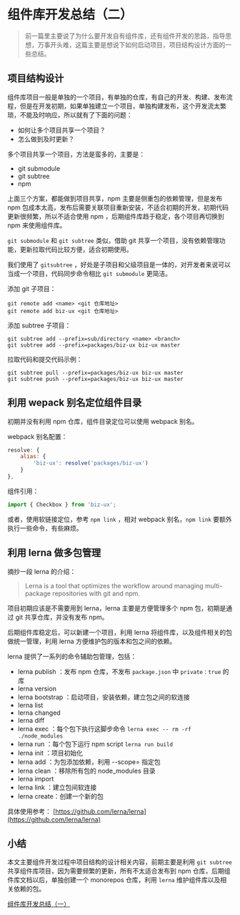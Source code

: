 # 组件库开发总结（二）

> 前一篇里主要说了为什么要开发自有组件库，还有组件开发的思路，指导思想，万事开头难，这篇主要是想说下如何启动项目，项目结构设计方面的一些总结。

## 项目结构设计

组件库项目一般是单独的一个项目，有单独的仓库，有自己的开发、构建、发布流程，但是在开发初期，如果单独建立一个项目，单独构建发布，这个开发流太繁琐，不能及时响应，所以就有了下面的问题：

- 如何让多个项目共享一个项目？
- 怎么做到及时更新？

多个项目共享一个项目，方法是蛮多的，主要是：

- git submodule
- git subtree
- npm

上面三个方案，都能做到项目共享，npm 主要是侧重包的依赖管理，但是发布 npm 包成本太高，发布后需要关联项目重新安装，不适合初期的开发，初期代码更新很频繁，所以不适合使用 npm ，后期组件库趋于稳定，各个项目再切换到 npm 来使用组件库。

`git submodule` 和 `git subtree` 类似，借助 git 共享一个项目，没有依赖管理功能，更新拉取代码比较方便，适合初期使用。

我们使用了 `gitsubtree` ，好处是子项目和父级项目是一体的，对开发者来说可以当成一个项目，代码同步命令相比 `git submodule` 更简洁。


添加 git 子项目：

```
git remote add <name> <git 仓库地址>
git remote add biz-ux <git 仓库地址>
```

添加 subtree 子项目：
```
git subtree add --prefix=sub/directory <name> <branch>
git subtree add --prefix=packages/biz-ux biz-ux master
```

拉取代码和提交代码示例：
```
git subtree pull --prefix=packages/biz-ux biz-ux master
git subtree push --prefix=packages/biz-ux biz-ux master
```

## 利用 wepack 别名定位组件目录

初期并没有利用 npm 仓库，组件目录定位可以使用 webpack 别名。

webpack 别名配置：

```js
resolve: {
    alias: {
        'biz-ux': resolve('packages/biz-ux')
    }
},
```

组件引用：
```js
import { Checkbox } from 'biz-ux';
```

或者，使用软链接定位，参考 `npm link` ，相对 webpack 别名，`npm link` 要额外执行一些命令，有些麻烦。

## 利用 lerna 做多包管理

摘抄一段 lerna 的介绍：

>Lerna is a tool that optimizes the workflow around managing multi-package repositories with git and npm.

项目初期应该是不需要用到 lerna，lerna 主要是方便管理多个 npm 包，初期是通过 git 共享仓库，并没有发布 npm。

后期组件库稳定后，可以新建一个项目，利用 lerna 将组件库，以及组件相关的包做统一管理，利用 lerna 方便维护包的版本和包之间的依赖。

lerna 提供了一系列的命令辅助包管理，包括：

- lerna publish ：发布 npm 仓库，不发布 `package.json` 中 `private：true` 的库
- lerna version
- lerna bootstrap ：启动项目，安装依赖，建立包之间的软连接
- lerna list
- lerna changed
- lerna diff
- lerna exec ：每个包下执行这脚步命令 `lerna exec -- rm -rf ./node_modules`
- lerna run ：每个包下运行 npm script `lerna run build`
- lerna init ：项目初始化
- lerna add ：为包添加依赖，利用 --scope=<pkg name> 指定包
- lerna clean ：移除所有包的 node_modules 目录
- lerna import 
- lerna link ：建立包间软连接
- lerna create：创建一个新的包

具体使用参考： [https://github.com/lerna/lerna](https://github.com/lerna/lerna)

## 小结

本文主要组件开发过程中项目结构的设计相关内容，前期主要是利用 `git subtree` 共享组件库项目，因为需要频繁的更新，所有不太适合发布到 npm 仓库，后期组件库文档以后，单独创建一个 monorepos 仓库，利用 `lerna` 维护组件库以及相关依赖的包。

[组件库开发总结（一）](https://zhuanlan.zhihu.com/p/83582818)
